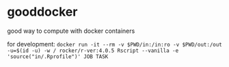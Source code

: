 # gooddocker
good way to compute with docker containers

for development:
`docker run -it --rm -v $PWD/in:/in:ro -v $PWD/out:/out -u=$(id -u) -w / rocker/r-ver:4.0.5 Rscript --vanilla -e 'source("in/.Rprofile")' JOB TASK`
